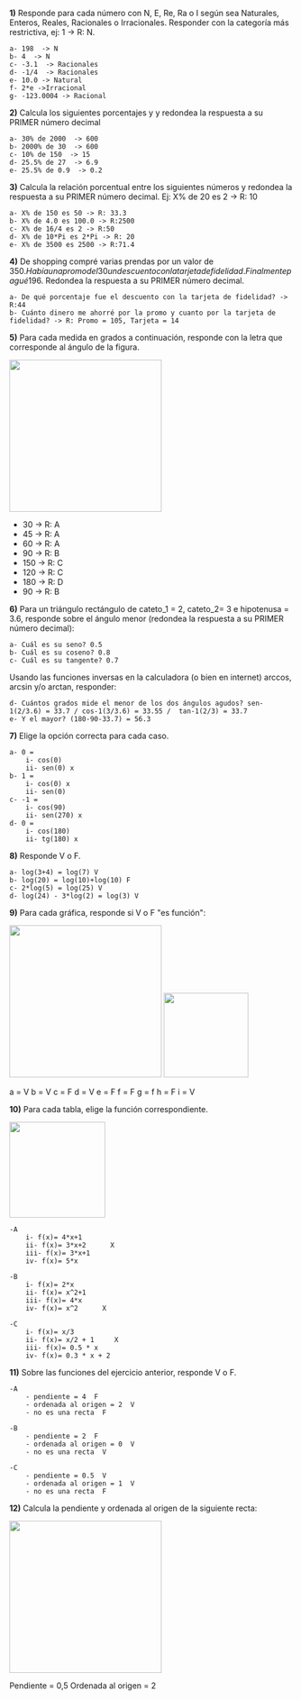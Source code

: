
**1)** Responde para cada número con N, E, Re, Ra o I según sea Naturales, Enteros, Reales,
Racionales o Irracionales. Responder con la categoría más restrictiva, ej: 1 -> R: N.

    a- 198  -> N
    b- 4  -> N
    c- -3.1  -> Racionales
    d- -1/4  -> Racionales
    e- 10.0 -> Natural
    f- 2*e ->Irracional
    g- -123.0004 -> Racional


**2)** Calcula los siguientes porcentajes y y redondea la respuesta a su PRIMER número decimal

    a- 30% de 2000  -> 600
    b- 2000% de 30  -> 600
    c- 10% de 150  -> 15
    d- 25.5% de 27  -> 6.9
    e- 25.5% de 0.9  -> 0.2

**3)** Calcula la relación porcentual entre los siguientes números y redondea la respuesta a su PRIMER número decimal. Ej: X% de 20 es 2 -> R: 10

    a- X% de 150 es 50 -> R: 33.3
    b- X% de 4.0 es 100.0 -> R:2500
    c- X% de 16/4 es 2 -> R:50
    d- X% de 10*Pi es 2*Pi -> R: 20
    e- X% de 3500 es 2500 -> R:71.4

**4)** De shopping compré varias prendas por un valor de 350$. Había una promo del 30% sobre la cual se aplico luego
un descuento con la tarjeta de fidelidad. Finalmente pagué 196$. Redondea la respuesta a su PRIMER número decimal.

    a- De qué porcentaje fue el descuento con la tarjeta de fidelidad? -> R:44
    b- Cuánto dinero me ahorré por la promo y cuanto por la tarjeta de fidelidad? -> R: Promo = 105, Tarjeta = 14


**5)** Para cada medida en grados a continuación, responde con la letra que corresponde al ángulo de la figura.

<img  src='./figuras/EX_5.png' height='270px'>

  - 30  -> R: A
  - 45  -> R: A
  - 60  -> R: A
  - 90  -> R: B
  - 150  -> R: C
  - 120  -> R: C
  - 180  -> R: D
  - 90  -> R: B


**6)** Para un triángulo rectángulo de cateto_1 = 2, cateto_2= 3 e hipotenusa = 3.6, responde sobre el ángulo
menor (redondea la respuesta a su PRIMER número decimal):

    a- Cuál es su seno? 0.5
    b- Cuál es su coseno? 0.8
    c- Cuál es su tangente? 0.7

Usando las funciones inversas en la calculadora (o bien en internet) arccos, arcsin y/o arctan, responder:

    d- Cuántos grados mide el menor de los dos ángulos agudos? sen-1(2/3.6) = 33.7 / cos-1(3/3.6) = 33.55 /  tan-1(2/3) = 33.7
    e- Y el mayor? (180-90-33.7) = 56.3

**7)** Elige la opción correcta para cada caso.

    a- 0 = 
        i- cos(0)
        ii- sen(0) x
    b- 1 = 
        i- cos(0) x
        ii- sen(0)
    c- -1 =
        i- cos(90)
        ii- sen(270) x
    d- 0 =
        i- cos(180) 
        ii- tg(180) x

**8)** Responde V o F.

    a- log(3+4) = log(7) V
    b- log(20) = log(10)+log(10) F
    c- 2*log(5) = log(25) V
    d- log(24) - 3*log(2) = log(3) V

**9)** Para cada gráfica, responde si V o F "es función":

<img  src='./figuras/EX_9.png' height='270px'>
<img  src='./figuras/EX_9b.png' height='150px'>

a = V
b = V
c = F
d = V
e = F
f = F
g = f
h = F
i = V


**10)** Para cada tabla, elige la función correspondiente.


<img  src='./figuras/EX_10.png' height='170px'>

    -A 
        i- f(x)= 4*x+1
        ii- f(x)= 3*x+2      X
        iii- f(x)= 3*x+1
        iv- f(x)= 5*x

    -B 
        i- f(x)= 2*x
        ii- f(x)= x^2+1
        iii- f(x)= 4*x
        iv- f(x)= x^2      X

    -C 
        i- f(x)= x/3
        ii- f(x)= x/2 + 1     X
        iii- f(x)= 0.5 * x
        iv- f(x)= 0.3 * x + 2

**11)** Sobre las funciones del ejercicio anterior, responde V o F.

    -A  
        - pendiente = 4  F
        - ordenada al origen = 2  V
        - no es una recta  F

    -B  
        - pendiente = 2  F
        - ordenada al origen = 0  V
        - no es una recta  V

    -C  
        - pendiente = 0.5  V
        - ordenada al origen = 1  V
        - no es una recta  F

**12)** Calcula la pendiente y ordenada al origen de la siguiente recta: 

<img  src='./figuras/EX_12.png' height='270px'>

Pendiente = 0,5
Ordenada al origen = 2